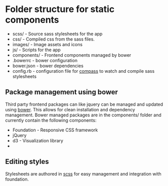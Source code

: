 # Folder structure for static components

* scss/ - Source sass stylesheets for the app
* css/ - Compiled css from the sass files.
* images/ - Image assets and icons
* js/ - Scripts for the app
* components/ - Frontend components managed by bower
* .bowerrc - bower configuration
* bower.json - bower dependencies
* config.rb - configuration file for [compass]() to watch and compile sass stylesheets

## Package management using bower

Third party frontend packages can like jquery can be managed and updated using [bower](http://www.bower.io). This allows for clean installation and dependency management. Bower managed packages are in the components/ folder and currently contain the following components:

* Foundation - Responsive CSS framework
* jQuery
* d3 - Visualization library
* 

## Editing styles

Stylesheets are authored in [scss](http://sass-lang.com/) for easy management and integration with foundation.

##
